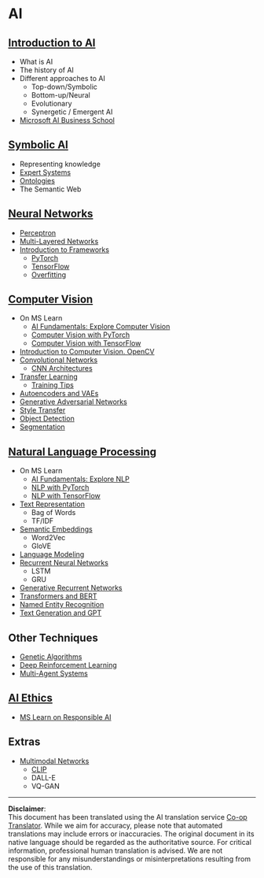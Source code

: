 <!--
CO_OP_TRANSLATOR_METADATA:
{
  "original_hash": "f2f88dbd2debd38e26149b27b1fd272d",
  "translation_date": "2025-08-31T18:03:19+00:00",
  "source_file": "etc/Mindmap.md",
  "language_code": "en"
}
-->
# AI

## [Introduction to AI](https://github.com/microsoft/AI-For-Beginners/blob/main/lessons/1-Intro/README.md)
 - What is AI
 - The history of AI
 - Different approaches to AI
     - Top-down/Symbolic
     - Bottom-up/Neural
     - Evolutionary
     - Synergetic / Emergent AI
 - [Microsoft AI Business School](https://www.microsoft.com/ai/ai-business-school/?WT.mc_id=academic-77998-cacaste)

## [Symbolic AI](https://github.com/microsoft/AI-For-Beginners/blob/main/lessons/2-Symbolic/README.md)
 - Representing knowledge
 - [Expert Systems](https://github.com/microsoft/AI-For-Beginners/blob/main/lessons/2-Symbolic/Animals.ipynb)
 - [Ontologies](https://github.com/microsoft/AI-For-Beginners/blob/main/lessons/2-Symbolic/FamilyOntology.ipynb)
 - The Semantic Web

## [Neural Networks](https://github.com/microsoft/AI-For-Beginners/blob/main/lessons/3-NeuralNetworks/README.md)
 - [Perceptron](https://github.com/microsoft/AI-For-Beginners/blob/main/lessons/3-NeuralNetworks/03-Perceptron/README.md)
 - [Multi-Layered Networks](https://github.com/microsoft/AI-For-Beginners/blob/main/lessons/3-NeuralNetworks/04-OwnFramework/README.md)
 - [Introduction to Frameworks](https://github.com/microsoft/AI-For-Beginners/blob/main/lessons/3-NeuralNetworks/05-Frameworks/README.md)
   - [PyTorch](https://github.com/microsoft/AI-For-Beginners/blob/main/lessons/3-NeuralNetworks/05-Frameworks/IntroPyTorch.ipynb)
   - [TensorFlow](https://github.com/microsoft/AI-For-Beginners/blob/main/lessons/3-NeuralNetworks/05-Frameworks/IntroKerasTF.md)
   - [Overfitting](https://github.com/microsoft/AI-For-Beginners/blob/main/lessons/3-NeuralNetworks/05-Frameworks/Overfitting.md)

## [Computer Vision](https://github.com/microsoft/AI-For-Beginners/blob/main/lessons/4-ComputerVision/README.md)
 - On MS Learn
    - [AI Fundamentals: Explore Computer Vision](https://docs.microsoft.com/learn/paths/explore-computer-vision-microsoft-azure/?WT.mc_id=academic-77998-cacaste)
    - [Computer Vision with PyTorch](https://docs.microsoft.com/learn/modules/intro-computer-vision-pytorch/?WT.mc_id=academic-77998-cacaste)
    - [Computer Vision with TensorFlow](https://docs.microsoft.com/learn/modules/intro-computer-vision-TensorFlow/?WT.mc_id=academic-77998-cacaste)
 - [Introduction to Computer Vision. OpenCV](https://github.com/microsoft/AI-For-Beginners/blob/main/lessons/4-ComputerVision/06-IntroCV/README.md)
 - [Convolutional Networks](https://github.com/microsoft/AI-For-Beginners/blob/main/lessons/4-ComputerVision/07-ConvNets/README.md)
   - [CNN Architectures](https://github.com/microsoft/AI-For-Beginners/blob/main/lessons/4-ComputerVision/07-ConvNets/CNN_Architectures.md)
 - [Transfer Learning](https://github.com/microsoft/AI-For-Beginners/blob/main/lessons/4-ComputerVision/08-TransferLearning/README.md)
   - [Training Tips](https://github.com/microsoft/AI-For-Beginners/blob/main/lessons/4-ComputerVision/08-TransferLearning/TrainingTricks.md)
 - [Autoencoders and VAEs](https://github.com/microsoft/AI-For-Beginners/blob/main/lessons/4-ComputerVision/09-Autoencoders/README.md)
 - [Generative Adversarial Networks](https://github.com/microsoft/AI-For-Beginners/blob/main/lessons/4-ComputerVision/10-GANs/README.md)
 - [Style Transfer](https://github.com/microsoft/AI-For-Beginners/blob/main/lessons/4-ComputerVision/10-GANs/StyleTransfer.ipynb)
 - [Object Detection](https://github.com/microsoft/AI-For-Beginners/blob/main/lessons/4-ComputerVision/11-ObjectDetection/README.md)
 - [Segmentation](https://github.com/microsoft/AI-For-Beginners/blob/main/lessons/4-ComputerVision/12-Segmentation/README.md)
 
## [Natural Language Processing](https://github.com/microsoft/AI-For-Beginners/blob/main/lessons/5-NLP/README.md)
 - On MS Learn
    - [AI Fundamentals: Explore NLP](https://docs.microsoft.com/learn/paths/explore-natural-language-processing/?WT.mc_id=academic-77998-cacaste)
    - [NLP with PyTorch](https://docs.microsoft.com/learn/modules/intro-natural-language-processing-pytorch/?WT.mc_id=academic-77998-cacaste)
    - [NLP with TensorFlow](https://docs.microsoft.com/learn/modules/intro-natural-language-processing-TensorFlow/?WT.mc_id=academic-77998-cacaste)
 - [Text Representation](https://github.com/microsoft/AI-For-Beginners/blob/main/lessons/5-NLP/13-TextRep/README.md)
    - Bag of Words
    - TF/IDF
 - [Semantic Embeddings](https://github.com/microsoft/AI-For-Beginners/blob/main/lessons/5-NLP/14-Embeddings/README.md)
    - Word2Vec
    - GloVE
 - [Language Modeling](https://github.com/microsoft/AI-For-Beginners/blob/main/lessons/5-NLP/15-LanguageModeling)
 - [Recurrent Neural Networks](https://github.com/microsoft/AI-For-Beginners/blob/main/lessons/5-NLP/16-RNN/README.md)
     - LSTM
     - GRU
 - [Generative Recurrent Networks](https://github.com/microsoft/AI-For-Beginners/blob/main/lessons/5-NLP/17-GenerativeNetworks/README.md)
 - [Transformers and BERT](https://github.com/microsoft/AI-For-Beginners/blob/main/lessons/5-NLP/18-Transformers/README.md)
 - [Named Entity Recognition](https://github.com/microsoft/AI-For-Beginners/blob/main/lessons/5-NLP/19-NER/README.md)
 - [Text Generation and GPT](https://github.com/microsoft/AI-For-Beginners/blob/main/lessons/5-NLP/20-LanguageModels/README.md)

## Other Techniques
 - [Genetic Algorithms](https://github.com/microsoft/AI-For-Beginners/blob/main/lessons/6-Other/21-GeneticAlgorithms/README.md)
 - [Deep Reinforcement Learning](https://github.com/microsoft/AI-For-Beginners/blob/main/lessons/6-Other/22-DeepRL/README.md)
 - [Multi-Agent Systems](https://github.com/microsoft/AI-For-Beginners/blob/main/lessons/6-Other/23-MultiagentSystems/README.md)

## [AI Ethics](https://github.com/microsoft/AI-For-Beginners/blob/main/lessons/7-Ethics/README.md)
 - [MS Learn on Responsible AI](https://docs.microsoft.com/learn/paths/responsible-ai-business-principles/?WT.mc_id=academic-77998-cacaste)

## Extras
 - [Multimodal Networks](https://github.com/microsoft/AI-For-Beginners/blob/main/lessons/X-Extras/X1-MultiModal/README.md)
   - [CLIP](https://github.com/microsoft/AI-For-Beginners/blob/main/lessons/X-Extras/X1-MultiModal/Clip.ipynb)
   - DALL-E
   - VQ-GAN

---

**Disclaimer**:  
This document has been translated using the AI translation service [Co-op Translator](https://github.com/Azure/co-op-translator). While we aim for accuracy, please note that automated translations may include errors or inaccuracies. The original document in its native language should be regarded as the authoritative source. For critical information, professional human translation is advised. We are not responsible for any misunderstandings or misinterpretations resulting from the use of this translation.